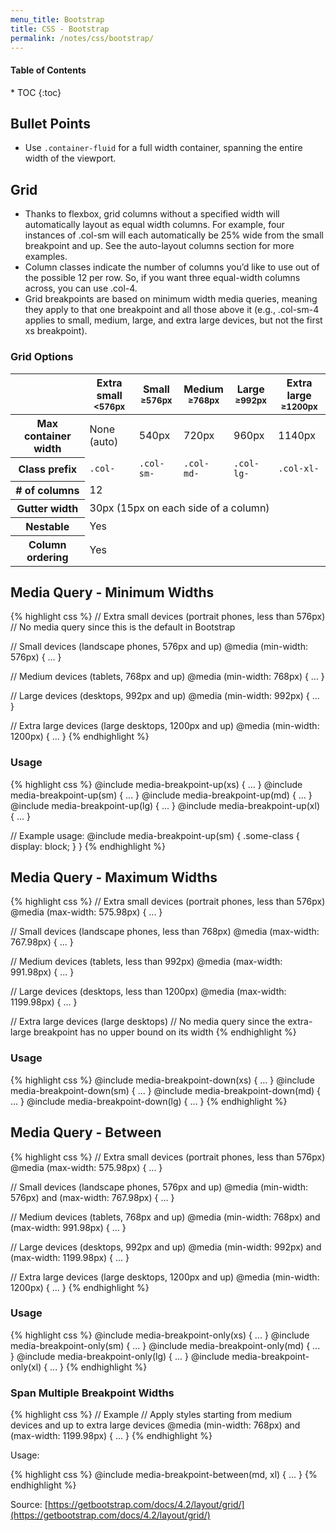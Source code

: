 ```yaml
---
menu_title: Bootstrap
title: CSS - Bootstrap
permalink: /notes/css/bootstrap/
---
```


<h4>Table of Contents</h4>
* TOC
{:toc}

## Bullet Points

* Use `.container-fluid` for a full width container, spanning the entire width of the viewport.

## Grid

* Thanks to flexbox, grid columns without a specified width will automatically layout as equal width columns. For example, four instances of .col-sm will each automatically be 25% wide from the small breakpoint and up. See the auto-layout columns section for more examples.
* Column classes indicate the number of columns you’d like to use out of the possible 12 per row. So, if you want three equal-width columns across, you can use .col-4.
* Grid breakpoints are based on minimum width media queries, meaning they apply to that one breakpoint and all those above it (e.g., .col-sm-4 applies to small, medium, large, and extra large devices, but not the first xs breakpoint).

### Grid Options

<table>
  <thead>
    <tr>
      <th></th>
      <th>
        Extra small<br>
        <small>&lt;576px</small>
      </th>
      <th>
        Small<br>
        <small>≥576px</small>
      </th>
      <th>
        Medium<br>
        <small>≥768px</small>
      </th>
      <th>
        Large<br>
        <small>≥992px</small>
      </th>
      <th>
        Extra large<br>
        <small>≥1200px</small>
      </th>
    </tr>
  </thead>
  <tbody>
    <tr>
      <th scope="row">Max container width</th>
      <td>None (auto)</td>
      <td>540px</td>
      <td>720px</td>
      <td>960px</td>
      <td>1140px</td>
    </tr>
    <tr>
      <th scope="row">Class prefix</th>
      <td><code>.col-</code></td>
      <td><code>.col-sm-</code></td>
      <td><code>.col-md-</code></td>
      <td><code>.col-lg-</code></td>
      <td><code>.col-xl-</code></td>
    </tr>
    <tr>
      <th scope="row"># of columns</th>
      <td colspan="5">12</td>
    </tr>
    <tr>
      <th scope="row">Gutter width</th>
      <td colspan="5">30px (15px on each side of a column)</td>
    </tr>
    <tr>
      <th scope="row">Nestable</th>
      <td colspan="5">Yes</td>
    </tr>
    <tr>
      <th scope="row">Column ordering</th>
      <td colspan="5">Yes</td>
    </tr>
  </tbody>
</table>

## Media Query - Minimum Widths

{% highlight css %}
// Extra small devices (portrait phones, less than 576px)
// No media query since this is the default in Bootstrap

// Small devices (landscape phones, 576px and up)
@media (min-width: 576px) { ... }

// Medium devices (tablets, 768px and up)
@media (min-width: 768px) { ... }

// Large devices (desktops, 992px and up)
@media (min-width: 992px) { ... }

// Extra large devices (large desktops, 1200px and up)
@media (min-width: 1200px) { ... }
{% endhighlight %}

### Usage

{% highlight css %}
@include media-breakpoint-up(xs) { ... }
@include media-breakpoint-up(sm) { ... }
@include media-breakpoint-up(md) { ... }
@include media-breakpoint-up(lg) { ... }
@include media-breakpoint-up(xl) { ... }

// Example usage:
@include media-breakpoint-up(sm) {
  .some-class {
    display: block;
  }
}
{% endhighlight %}

## Media Query - Maximum Widths

{% highlight css %}
// Extra small devices (portrait phones, less than 576px)
@media (max-width: 575.98px) { ... }

// Small devices (landscape phones, less than 768px)
@media (max-width: 767.98px) { ... }

// Medium devices (tablets, less than 992px)
@media (max-width: 991.98px) { ... }

// Large devices (desktops, less than 1200px)
@media (max-width: 1199.98px) { ... }

// Extra large devices (large desktops)
// No media query since the extra-large breakpoint has no upper bound on its width
{% endhighlight %}

### Usage

{% highlight css %}
@include media-breakpoint-down(xs) { ... }
@include media-breakpoint-down(sm) { ... }
@include media-breakpoint-down(md) { ... }
@include media-breakpoint-down(lg) { ... }
{% endhighlight %}

## Media Query - Between

{% highlight css %}
// Extra small devices (portrait phones, less than 576px)
@media (max-width: 575.98px) { ... }

// Small devices (landscape phones, 576px and up)
@media (min-width: 576px) and (max-width: 767.98px) { ... }

// Medium devices (tablets, 768px and up)
@media (min-width: 768px) and (max-width: 991.98px) { ... }

// Large devices (desktops, 992px and up)
@media (min-width: 992px) and (max-width: 1199.98px) { ... }

// Extra large devices (large desktops, 1200px and up)
@media (min-width: 1200px) { ... }
{% endhighlight %}

### Usage

{% highlight css %}
@include media-breakpoint-only(xs) { ... }
@include media-breakpoint-only(sm) { ... }
@include media-breakpoint-only(md) { ... }
@include media-breakpoint-only(lg) { ... }
@include media-breakpoint-only(xl) { ... }
{% endhighlight %}

### Span Multiple Breakpoint Widths

{% highlight css %}
// Example
// Apply styles starting from medium devices and up to extra large devices
@media (min-width: 768px) and (max-width: 1199.98px) { ... }
{% endhighlight %}

Usage:

{% highlight css %}
@include media-breakpoint-between(md, xl) { ... }
{% endhighlight %}

<span class="info-source">Source: [https://getbootstrap.com/docs/4.2/layout/grid/](https://getbootstrap.com/docs/4.2/layout/grid/)</span>
